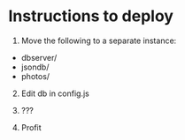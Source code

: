 Instructions to deploy
=============
1. Move the following to a separate instance:
  - dbserver/
  - jsondb/
  - photos/

2. Edit db in config.js

3. ???

4. Profit

